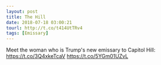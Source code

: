 ```yaml
---
layout: post
title: The Hill
date: 2018-07-18 03:00:21
tourl: http://t.co/t414UtTRv4
tags: [Emissary]
---
```

Meet the woman who is Trump's new emissary to Capitol Hill: https://t.co/3Q4xkeTcaV https://t.co/5YGm01UZvL